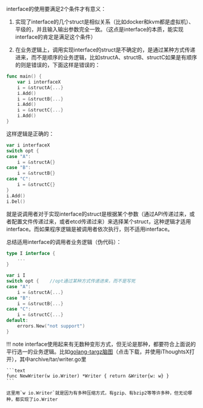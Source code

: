 interface的使用要满足2个条件才有意义：

1. 实现了interface的几个struct是相似关系（比如docker和kvm都是虚拟机）、平级的，并且输入输出参数完全一致。（这点是interface的本质，能实现interface的肯定是满足这个条件）

2. 在业务逻辑上，调用实现interface的struct是不确定的，是通过某种方式传递进来，而不是顺序的业务逻辑，比如structA、structB、structC如果是有顺序的则是错误的，下面这样是错误的：

```go
func main() {
    var i interfaceX
    i = &structA{...}
    i.Add()
    i = &structB{...}
    i.Add()
    i = &structC{...}
    i.Add()
}
```

这样逻辑是正确的：

```go
var i interfaceX
switch opt {
case "A":
    i = &structA{}
case "B":
    i = &structB{}
case "C":
    i = &structC{}
}
i.Add()
i.Del()
```

就是说调用者对于实现interface的struct是根据某个参数（通过API传递过来，或者配置文件传递过来，或者etcd传递过来）来选择某个struct，这种逻辑才适用interface。而如果程序逻辑是被调用者依次执行，则不适用interface。

总结适用interface的调用者业务逻辑（伪代码）：

```go
type I interface {
    ...
}

var i I
switch opt {    //opt通过某种方式传递进来，而不是写死
case "A":
    i = &structA{...}
case "B":
    i = &structB{...}
case "C":
    i = &structC{...}
default:
    errors.New("not support")
}
```

!!! note
	interface使用起来有无数种变形方式，但无论是那种，都要符合上面说的平行选一的业务逻辑。比如[golang-targz脑图](/golang/attachment/golang_targz.itmz)（点击下载，并使用iThoughtsX打开），其中archive/tar/writer.go里

	```text
	func NewWriter(w io.Writer) *Writer { return &Writer{w: w} }
	```

	这里用`w io.Writer`就是因为有多种压缩方式，有gzip、有bzip2等等许多种，但无论哪种，都实现了io.Writer
